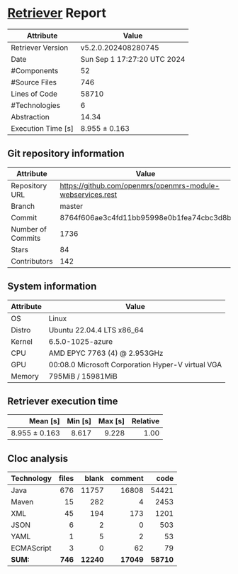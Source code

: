 # [Retriever](https://github.com/PalladioSimulator/Palladio-ReverseEngineering-Retriever) Report
| Attribute          | Value |
| ------------------ | ----- |
| Retriever Version  | v5.2.0.202408280745 |
| Date               | Sun Sep  1 17:27:20 UTC 2024 |
| #Components        | 52 |
| #Source Files      | 746 |
| Lines of Code      | 58710 |
| #Technologies      | 6 |
| Abstraction        | 14.34 |
| Execution Time [s] | 8.955 ± 0.163  |

## Git repository information
|      Attribute    | Value |
| ----------------- | ----- |
| Repository URL    | https://github.com/openmrs/openmrs-module-webservices.rest |
| Branch            | master |
| Commit            | 8764f606ae3c4fd11bb95998e0b1fea74cbc3d8b |
| Number of Commits | 1736 |
| Stars             | 84 |
| Contributors      | 142 |


## System information
| Attribute | Value |
| --------- | ----- |
| OS | Linux  |
| Distro | Ubuntu 22.04.4 LTS x86_64  |
| Kernel | 6.5.0-1025-azure  |
| CPU | AMD EPYC 7763 (4) @ 2.953GHz  |
| GPU | 00:08.0 Microsoft Corporation Hyper-V virtual VGA  |
| Memory | 795MiB / 15981MiB  |

## Retriever execution time
| Mean [s] | Min [s] | Max [s] | Relative |
|---:|---:|---:|---:|
| 8.955 ± 0.163 | 8.617 | 9.228 | 1.00 |

## Cloc analysis

<!-- github.com/AlDanial/cloc v 1.90  T=2.04 s (370.3 files/s, 43736.4 lines/s) -->

|Technology|files|blank|comment|code|
|:-------|-------:|-------:|-------:|-------:|
|Java|676|11757|16808|54421|
|Maven|15|282|4|2453|
|XML|45|194|173|1201|
|JSON|6|2|0|503|
|YAML|1|5|2|53|
|ECMAScript|3|0|62|79|
|**SUM:**|**746**|**12240**|**17049**|**58710**|
